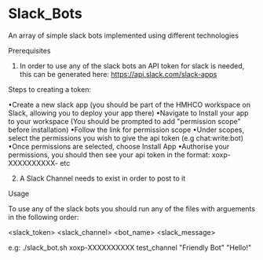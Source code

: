 # Slack_Bots
An array of simple slack bots implemented using different technologies

Prerequisites

1) In order to use any of the slack bots an API token for slack is needed, this can be generated here: https://api.slack.com/slack-apps

  Steps to creating a token:

  •Create a new slack app (you should be part of the HMHCO workspace on Slack, allowing you to deploy your app there)
  •Navigate to Install your app to your workspace (You should be prompted to add "permission scope" before installation)
  •Follow the link for permission scope
  •Under scopes, select the permissions you wish to give the api token (e.g chat:write:bot)
  •Once permissions are selected, choose Install App
  •Authorise your permissions, you should then see your api token in the format: xoxp-XXXXXXXXXX- etc

2) A Slack Channel needs to exist in order to post to it

Usage

To use any of the slack bots you should run any of the files with arguements in the following order:

<slack_token> <slack_channel> <bot_name> <slack_message>

e.g: ./slack_bot.sh xoxp-XXXXXXXXXX test_channel "Friendly Bot" "Hello!"
